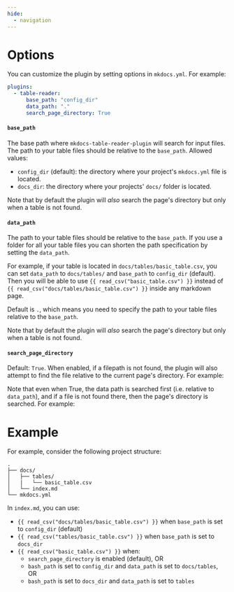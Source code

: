 ```yaml
---
hide:
  - navigation
---
```


# Options

You can customize the plugin by setting options in `mkdocs.yml`. For example:

```yml
plugins:
  - table-reader:
      base_path: "config_dir"
      data_path: "."
      search_page_directory: True
```

#### `base_path`

The base path where `mkdocs-table-reader-plugin` will search for input files. The path to your table files should be relative to the `base_path`. Allowed values:

- `config_dir` (default): the directory where your project's `mkdocs.yml` file is located.
- `docs_dir`: the directory where your projects' `docs/` folder is located.

Note that by default the plugin will _also_ search the page's directory but only when a table is not found. 

#### `data_path`

The path to your table files should be relative to the `base_path`. If you use a folder for all your table files you can shorten the path specification by setting the `data_path`.

For example, if your table is located in `docs/tables/basic_table.csv`, you can set `data_path` to `docs/tables/` and `base_path` to `config_dir` (default). Then you will be able to use <code>\{\{ read_csv("basic_table.csv") \}\}</code> instead of <code>\{\{ read_csv("docs/tables/basic_table.csv") \}\}</code> inside any markdown page.

Default is `.`, which means you need to specify the path to your table files relative to the `base_path`.

Note that by default the plugin will _also_ search the page's directory but only when a table is not found.

#### `search_page_directory`

Default: `True`. When enabled, if a filepath is not found, the plugin will also attempt to find the file relative to the current page's directory. For example:

Note that even when True, the data path is searched first (i.e. relative to `data_path`),
and if a file is not found there, then the page's directory is searched. For example:

# Example

For example, consider the following project structure:

```nohighlight
.
├── docs/
│   ├── tables/
│   |   └── basic_table.csv
│   └── index.md
└── mkdocs.yml
```

In `index.md`, you can use:

- <code>\{\{ read_csv("docs/tables/basic_table.csv") \}\}</code> when `base_path` is set to `config_dir` (default)
- <code>\{\{ read_csv("tables/basic_table.csv") \}\}</code> when `base_path` is set to `docs_dir`
- <code>\{\{ read_csv("basic_table.csv") \}\}</code> when:
  - `search_page_directory` is enabled (default), OR
  - `bash_path` is set to `config_dir` and `data_path` is set to `docs/tables`, OR
  - `bash_path` is set to `docs_dir` and `data_path` is set to `tables`
